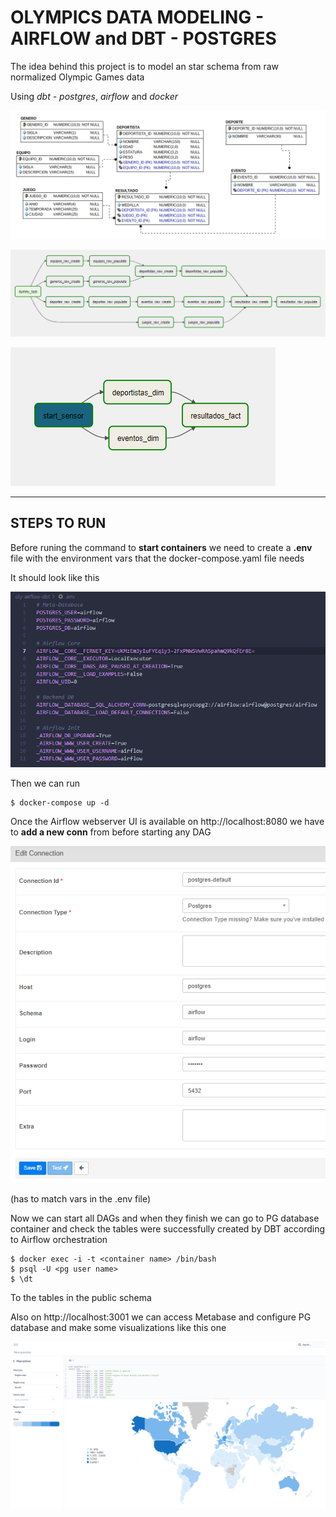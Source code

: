 # OLYMPICS DATA MODELING -  AIRFLOW and DBT - POSTGRES

The idea behind this project is to model an star schema from raw normalized Olympic Games data

Using *dbt - postgres*, *airflow* and *docker*

![](./sample_data/modelo_relacional.jpg "normalized")

![](./sample_data/raw_dag.png "raw_dag")

![](./sample_data/dim-fact_dag.png "dim-fact_dag")
___


## STEPS TO RUN

Before runing the command to **start containers** we need to create a **.env** file with the environment vars that the docker-compose.yaml file needs

It should look like this

![](./sample_data/env_vars.png "env-file")

Then we can run

    $ docker-compose up -d

Once the Airflow webserver UI is available on http://localhost:8080 we have to **add a new conn** from  before starting any DAG 

![](./sample_data/set-pg-conn.png "psql-default")

(has to match vars in the .env file)

Now we can start all DAGs and when they finish we can go to PG database container and check the tables were successfully created by DBT according to Airflow orchestration

    $ docker exec -i -t <container name> /bin/bash
    $ psql -U <pg user name>
    $ \dt

To the tables in the public schema

Also on http://localhost:3001 we can access Metabase and configure PG database and make some visualizations like this one

![](./sample_data/viz_medallero.png "mapa-medallero")